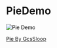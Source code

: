 # PieDemo
![Pie Demo][1]

 [Pie By GcsSloop][2]


  [1]: http://o9sbm4il4.bkt.clouddn.com/PieDemo.png
  [2]: http://www.gcssloop.com/2015/02/Canvas_BasicGraphics/